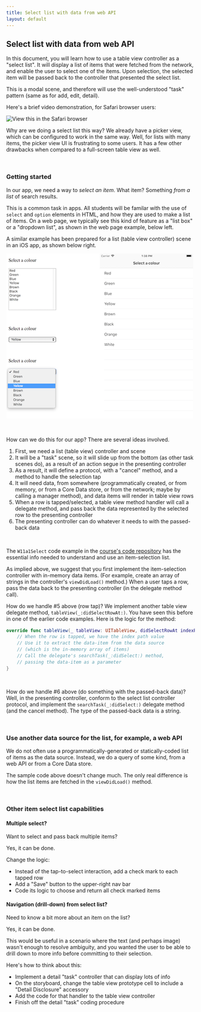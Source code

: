 ```yaml
---
title: Select list with data from web API
layout: default
---
```


## Select list with data from web API

In this document, you will learn how to use a table view controller as a "select list". It will display a list of items that were fetched from the network, and enable the user to select one of the items. Upon selection, the selected item will be passed back to the controller that presented the select list. 

This is a modal scene, and therefore will use the well-understood "task" pattern (same as for add, edit, detail). 

Here's a brief video demonstration, for Safari browser users:

<img src="/media/item-select-demo.mov" class="width250" alt="View this in the Safari browser" /> 

<br>

Why are we doing a select list this way? We already have a picker view, which can be configured to work in the same way. Well, for lists with many items, the picker view UI is frustrating to some users. It has a few other drawbacks when compared to a full-screen table view as well. 

<br>

### Getting started

In our app, we need a way to *select an item*. What item? Something *from a list* of search results. 

This is a common task in apps. All students will be familar with the use of `select` and `option` elements in HTML, and how they are used to make a list of items. On a web page, we typically see this kind of feature as a "list box" or a "dropdown list", as shown in the web page example, below left. 

A similar example has been prepared for a list (table view controller) scene in an iOS app, as shown below right.

<img class="border1" src="/media/item-select-example-html.png" alt="Select, HTML"><img class="border1" src="/media/item-select-example-scene.png" alt="Select, iOS">

<br>

How can we do this for our app? There are several ideas involved. 
1. First, we need a list (table view) controller and scene
2. It will be a "task" scene, so it will slide up from the bottom (as other task scenes do), as a result of an action segue in the presenting controller 
3. As a result, it will define a protocol, with a "cancel" method, and a method to handle the selection tap  
4. It will need data, from somewhere (programmatically created, or from memory, or from a Core Data store, or from the network; maybe by calling a manager method), and data items will render in table view rows
5. When a row is tapped/selected, a table view method handler will call a delegate method, and pass back the data represented by the selected row to the presenting controller
6. The presenting controller can do whatever it needs to with the passed-back data 

<br>

The `W11a1Select` code example in the [course's code repository](https://github.com/dps923/fall2019/tree/master/Week11) has the essential info needed to understand and use an item-selection list. 

As implied above, we suggest that you first implement the item-selection controller with in-memory data items. (For example, create an array of strings in the controller's `viewDidLoad()` method.) When a user taps a row, pass the data back to the presenting controller (in the delegate method call).

How do we handle #5 above (row tap)? We implement another table view delegate method, `tableView(_:didSelectRowAt:)`. You have seen this before in one of the earlier code examples. Here is the logic for the method:

```swift
override func tableView(_ tableView: UITableView, didSelectRowAt indexPath: IndexPath) {
    // When the row is tapped, we have the index path value
    // Use it to extract the data-item from the data source 
    // (which is the in-memory array of items)
    // Call the delegate's searchTask(_:didSelect:) method,
    // passing the data-item as a parameter
}
```

<br>

How do we handle #6 above (do something with the passed-back data)? Well, in the presenting controller, conform to the select list controller protocol, and implement the `searchTask(_:didSelect:)` delegate method (and the cancel method). The type of the passed-back data is a string. 

<br>

### Use another data source for the list, for example, a web API

We do not often use a programmatically-generated or statically-coded list of items as the data source. Instead, we do a query of some kind, from a web API or from a Core Data store. 

The sample code above doesn't change much. The only real difference is how the list items are fetched in the `viewDidLoad()` method. 

<br>

### Other item select list capabilities

#### Multiple select?

Want to select and pass back multiple items? 

Yes, it can be done. 

Change the logic:
* Instead of the tap-to-select interaction, add a check mark to each tapped row 
* Add a "Save" button to the upper-right nav bar
* Code its logic to choose and return all check marked items 

#### Navigation (drill-down) from select list?

Need to know a bit more about an item on the list? 

Yes, it can be done. 

This would be useful in a scenario where the text (and perhaps image) wasn't enough to resolve ambiguity, and you wanted the user to be able to drill down to more info before committing to their selection. 

Here's how to think about this:
* Implement a detail "task" controller that can display lots of info 
* On the storyboard, change the table view prototype cell to include a "Detail Disclosure" accessory
* Add the code for that handler to the table view controller 
* Finish off the detail "task" coding procedure

<br>
